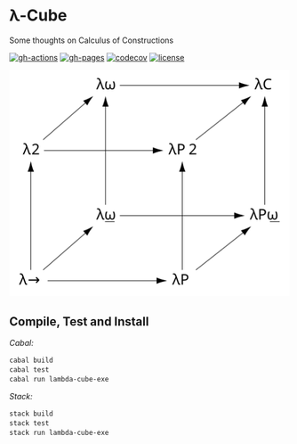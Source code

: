 # λ-Cube
Some thoughts on Calculus of Constructions

[![gh-actions](https://github.com/AdamLassiter/lambda-cube/actions/workflows/haskell.yml/badge.svg)](https://github.com/AdamLassiter/lambda-cube/actions/workflows/haskell.yml)
[![gh-pages](https://img.shields.io/badge/dynamic/json?color=success&label=Haddock&query=state&url=https%3A%2F%2Fapi.github.com%2Frepos%2FAdamLassiter%2Flambda-cube%2Fcommits%2Fgh-pages%2Fstatus)](https://adamlassiter.github.io/lambda-cube/)
[![codecov](https://codecov.io/gh/AdamLassiter/lambda-cube/branch/master/graph/badge.svg?token=AOX2G89AL9)](https://codecov.io/gh/AdamLassiter/lambda-cube)
[![license](https://img.shields.io/github/license/AdamLassiter/lambda-cube?label=License)](/LICENSE)


![lambda-cube](resources/Lambda_Cube_img.svg)

## Compile, Test and Install

*Cabal:*
```sh
cabal build
cabal test
cabal run lambda-cube-exe
```

*Stack:*
```sh
stack build
stack test
stack run lambda-cube-exe
```
